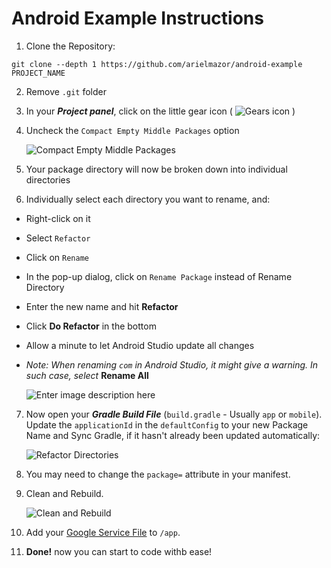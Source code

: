 # Android Example Instructions 

1. Clone the Repository:

```
git clone --depth 1 https://github.com/arielmazor/android-example PROJECT_NAME
```

2. Remove `.git` folder

3.  In your _**Project panel**_, click on the little gear icon ( ![Gears icon](https://i.stack.imgur.com/lkezT.png) )
    
4.  Uncheck the `Compact Empty Middle Packages` option

    ![Compact Empty Middle Packages](https://user-images.githubusercontent.com/64742335/233628354-9cb01267-dd1d-4d71-8126-2cc3465961d7.png)
    
5.  Your package directory will now be broken down into individual directories
    
6.  Individually select each directory you want to rename, and:
    

*   Right-click on it
    
*   Select `Refactor`
    
*   Click on `Rename`
    
*   In the pop-up dialog, click on `Rename Package` instead of Rename Directory
    
*   Enter the new name and hit **Refactor**
    
*   Click **Do Refactor** in the bottom
    
*   Allow a minute to let Android Studio update all changes
    
*   _Note: When renaming `com` in Android Studio, it might give a warning. In such case, select_ **Rename All**
    
    ![Enter image description here](https://i.imgur.com/PW9oZll.png)
    

7.  Now open your _**Gradle Build File**_ (`build.gradle` - Usually `app` or `mobile`). Update the `applicationId` in the `defaultConfig` to your new Package Name and Sync Gradle, if it hasn't already been updated automatically:
    
    ![Refactor Directories](https://i.imgur.com/hMx08b7.png)
    
8.  You may need to change the `package=` attribute in your manifest.
    
9.  Clean and Rebuild.
    
    ![Clean and Rebuild](https://i.stack.imgur.com/xBqWu.png)


10. Add your [Google Service File](https://support.google.com/firebase/answer/7015592?hl=en#android&zippy=%2Cin-this-article) to `/app`.

11. **Done!** now you can start to code withb ease!

